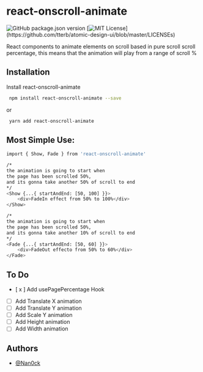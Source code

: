 
# react-onscroll-animate
![GitHub package.json version](https://img.shields.io/github/package-json/v/nan0ck/react-onscroll-animate)
[![MIT License](https://img.shields.io/apm/l/atomic-design-ui.svg?)](https://github.com/tterb/atomic-design-ui/blob/master/LICENSEs)

React components to animate elements on scroll based in pure scroll scroll percentage, this means that the animation will play from a range of scroll %

## Installation

Install react-onscroll-animate

```bash
 npm install react-onscroll-animate --save
```
or 
```bash
 yarn add react-onscroll-animate 
```
## Most Simple Use:
```bash
import { Show, Fade } from 'react-onscroll-animate'

/* 
the animation is going to start when
the page has been scrolled 50%, 
and its gonna take another 50% of scroll to end 
*/
<Show {...{ startAndEnd: [50, 100] }}>
    <div>FadeIn effect from 50% to 100%</div>
</Show>

/* 
the animation is going to start when
the page has been scrolled 50%, 
and its gonna take another 10% of scroll to end 
*/
<Fade {...{ startAndEnd: [50, 60] }}>
    <div>FadeOut effecto from 50% to 60%</div>
</Fade>
```

## To Do

- [ x ]  Add usePagePercentage Hook
- [ ]  Add Translate X animation
- [ ]  Add Translate Y animation 
- [ ]  Add Scale Y animation 
- [ ]  Add Height animation 
- [ ]  Add Width  animation 

## Authors

- [@Nan0ck](https://github.com/Nan0ck)

